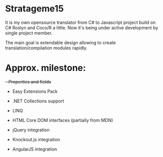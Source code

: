 Stratageme15
============

It is my own opensource translator from C# to Javascript project build on C# Roslyn and Coco/R a little. 
Now it's being under active development by single project member.

The main goal is extendable design allowing to create translation/compilation modules rapidly.



Approx. milestone:
============

~~- Properties and fields~~

- Easy Extensions Pack

- .NET Collections support

- LINQ

- HTML Core DOM interfaces (partially from MDN)

- jQuery integration

- Knockout.js integration

- AngularJS integration
